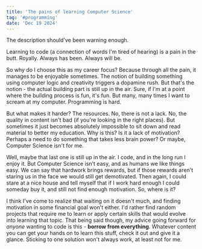 ```yaml
---
title: 'The pains of learning Computer Science'
tag: '#programming'
date: 'Dec 19 2024'
---
```


The description should've been warning enough.

Learning to code (a connection of words I'm tired of hearing) is a pain in the butt. Royally. Always has been. Always will be.

So why do I choose this as my career focus? Because through all the pain, it manages to be enjoyable sometimes. The notion of building something using computer logic and creativity triggers a dopamine rush. But that's the notion - the actual building part is still up in the air. Sure, if I'm at a point where the building process is fun, it's fun. But many, many times I want to scream at my computer. Programming is hard.

But what makes it harder? The resources. No, there is not a lack. No, the quality in content isn't bad (if you're looking in the right places). But sometimes it just becomes absolutely impossible to sit down and read material to better my education. Why is this? Is it a lack of motivation? Perhaps a need to do something that takes less brain power? Or maybe, Computer Science isn't for me.

Well, maybe that last one is still up in the air. I code, and in the long run I enjoy it. But Computer Science isn't easy, and as humans we like things easy. We can say that hardwork brings rewards, but if those rewards aren't staring us in the face we would still get demotivated. Then again, I could stare at a nice house and tell myself that if I work hard enough I could someday buy it, and still not find enough motivation. So, where is it?

I think I've come to realize that waiting on it doesn't much, and finding motivation in some financial goal won't either. I'd rather find random projects that require me to learn or apply certain skills that would evolve into learning that topic. That being said though, my advice going forward for *anyone* wanting to code is this - **borrow from everything**. Whatever content you can get your hands on to learn this stuff, check it out and give it a glance. Sticking to one solution won't always work, at least not for me.
